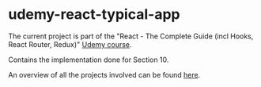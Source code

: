 # udemy-react-typical-app

The current project is part of the "React - The Complete Guide (incl Hooks, React Router, Redux)" [Udemy course](https://www.udemy.com/course/react-the-complete-guide-incl-redux/).

Contains the implementation done for Section 10.

An overview of all the projects involved can be found [here](https://github.com/mariamihai/udemy-react-overview).